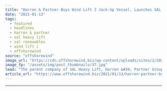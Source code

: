 ```yaml
---
title: "Harren & Partner Buys Wind Lift I Jack-Up Vessel, Launches SAL Renewables"
date: "2021-01-13"
tags: 
  - featured
  - headlines
  - harren & partner
  - sal heavy lift
  - sal renewables
  - wind lift i
  - offshorewind
source: "offshorewind"
image_url: "https://cdn.offshorewind.biz/wp-content/uploads/sites/2/2021/01/13122005/Wind-Lift-I_SAL.jpg"
image_fp: "/assets/img/post_thumbnails/37.jpg"
lead: "The parent company of SAL Heavy Lift, Harren &#38; Partner Group, has added the"
article_url: "https://www.offshorewind.biz/2021/01/13/harren-partner-buys-wind-lift-i-jack-up-vessel-launches-sal-renewables/"
---
```


---
